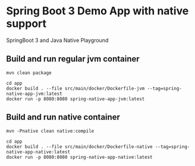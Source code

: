 # Spring Boot 3 Demo App with native support
SpringBoot 3 and Java Native Playground

## Build and run regular jvm container
```shell
mvn clean package

cd app
docker build . --file src/main/docker/Dockerfile-jvm --tag=spring-native-app-jvm:latest
docker run -p 8080:8080 spring-native-app-jvm:latest
```

## Build and run native container
```shell
mvn -Pnative clean native:compile

cd app
docker build . --file src/main/docker/Dockerfile-native --tag=spring-native-app-native:latest
docker run -p 8080:8080 spring-native-app-native:latest
```



